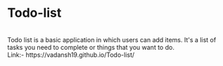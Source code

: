 # Todo-list

<br>
Todo list is a basic application in which users can add items. It's a list of tasks you need to complete or things that you want to do.
<br>
Link:- https://vadansh19.github.io/Todo-list/
